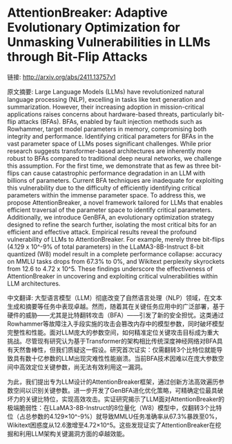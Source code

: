 # AttentionBreaker: Adaptive Evolutionary Optimization for Unmasking Vulnerabilities in LLMs through Bit-Flip Attacks

链接: http://arxiv.org/abs/2411.13757v1

原文摘要:
Large Language Models (LLMs) have revolutionized natural language processing
(NLP), excelling in tasks like text generation and summarization. However,
their increasing adoption in mission-critical applications raises concerns
about hardware-based threats, particularly bit-flip attacks (BFAs). BFAs,
enabled by fault injection methods such as Rowhammer, target model parameters
in memory, compromising both integrity and performance. Identifying critical
parameters for BFAs in the vast parameter space of LLMs poses significant
challenges. While prior research suggests transformer-based architectures are
inherently more robust to BFAs compared to traditional deep neural networks, we
challenge this assumption. For the first time, we demonstrate that as few as
three bit-flips can cause catastrophic performance degradation in an LLM with
billions of parameters. Current BFA techniques are inadequate for exploiting
this vulnerability due to the difficulty of efficiently identifying critical
parameters within the immense parameter space. To address this, we propose
AttentionBreaker, a novel framework tailored for LLMs that enables efficient
traversal of the parameter space to identify critical parameters. Additionally,
we introduce GenBFA, an evolutionary optimization strategy designed to refine
the search further, isolating the most critical bits for an efficient and
effective attack. Empirical results reveal the profound vulnerability of LLMs
to AttentionBreaker. For example, merely three bit-flips (4.129 x 10^-9% of
total parameters) in the LLaMA3-8B-Instruct 8-bit quantized (W8) model result
in a complete performance collapse: accuracy on MMLU tasks drops from 67.3% to
0%, and Wikitext perplexity skyrockets from 12.6 to 4.72 x 10^5. These findings
underscore the effectiveness of AttentionBreaker in uncovering and exploiting
critical vulnerabilities within LLM architectures.

中文翻译:
大型语言模型（LLM）彻底改变了自然语言处理（NLP）领域，在文本生成和摘要等任务中表现卓越。然而，随着其在关键任务应用中的广泛部署，基于硬件的威胁——尤其是比特翻转攻击（BFA）——引发了新的安全担忧。这类通过Rowhammer等故障注入手段实施的攻击会篡改内存中的模型参数，同时破坏模型完整性和性能。面对LLM庞大的参数空间，如何精准定位关键攻击目标成为重大挑战。尽管现有研究认为基于Transformer的架构相比传统深度神经网络对BFA具有天然鲁棒性，但我们质疑这一假设。研究首次证实：仅需翻转3个比特位就能导致具有数十亿参数的LLM出现灾难性性能崩溃。当前BFA技术因难以在庞大参数空间中高效定位关键参数，尚无法有效利用这一漏洞。

为此，我们提出专为LLM设计的AttentionBreaker框架，通过创新方法高效遍历参数空间以识别关键参数。进一步开发了GenBFA进化优化策略，可精确定位最具破坏力的关键比特位，实现高效攻击。实证研究揭示了LLM面对AttentionBreaker的极端脆弱性：在LLaMA3-8B-Instruct的8位量化（W8）模型中，仅翻转3个比特位（占总参数的4.129×10^-9%）就导致MMLU任务准确率从67.3%暴跌至0%，Wikitext困惑度从12.6激增至4.72×10^5。这些发现证实了AttentionBreaker在挖掘和利用LLM架构关键漏洞方面的卓越效能。
